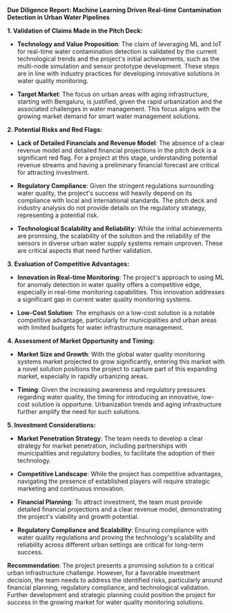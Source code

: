 **Due Diligence Report: Machine Learning Driven Real-time Contamination Detection in Urban Water Pipelines**

**1. Validation of Claims Made in the Pitch Deck:**

- **Technology and Value Proposition**: The claim of leveraging ML and IoT for real-time water contamination detection is validated by the current technological trends and the project's initial achievements, such as the multi-node simulation and sensor prototype development. These steps are in line with industry practices for developing innovative solutions in water quality monitoring.

- **Target Market**: The focus on urban areas with aging infrastructure, starting with Bengaluru, is justified, given the rapid urbanization and the associated challenges in water management. This focus aligns with the growing market demand for smart water management solutions.

**2. Potential Risks and Red Flags:**

- **Lack of Detailed Financials and Revenue Model**: The absence of a clear revenue model and detailed financial projections in the pitch deck is a significant red flag. For a project at this stage, understanding potential revenue streams and having a preliminary financial forecast are critical for attracting investment.

- **Regulatory Compliance**: Given the stringent regulations surrounding water quality, the project's success will heavily depend on its compliance with local and international standards. The pitch deck and industry analysis do not provide details on the regulatory strategy, representing a potential risk.

- **Technological Scalability and Reliability**: While the initial achievements are promising, the scalability of the solution and the reliability of the sensors in diverse urban water supply systems remain unproven. These are critical aspects that need further validation.

**3. Evaluation of Competitive Advantages:**

- **Innovation in Real-time Monitoring**: The project's approach to using ML for anomaly detection in water quality offers a competitive edge, especially in real-time monitoring capabilities. This innovation addresses a significant gap in current water quality monitoring systems.

- **Low-Cost Solution**: The emphasis on a low-cost solution is a notable competitive advantage, particularly for municipalities and urban areas with limited budgets for water infrastructure management.

**4. Assessment of Market Opportunity and Timing:**

- **Market Size and Growth**: With the global water quality monitoring systems market projected to grow significantly, entering this market with a novel solution positions the project to capture part of this expanding market, especially in rapidly urbanizing areas.

- **Timing**: Given the increasing awareness and regulatory pressures regarding water quality, the timing for introducing an innovative, low-cost solution is opportune. Urbanization trends and aging infrastructure further amplify the need for such solutions.

**5. Investment Considerations:**

- **Market Penetration Strategy**: The team needs to develop a clear strategy for market penetration, including partnerships with municipalities and regulatory bodies, to facilitate the adoption of their technology.

- **Competitive Landscape**: While the project has competitive advantages, navigating the presence of established players will require strategic marketing and continuous innovation.

- **Financial Planning**: To attract investment, the team must provide detailed financial projections and a clear revenue model, demonstrating the project's viability and growth potential.

- **Regulatory Compliance and Scalability**: Ensuring compliance with water quality regulations and proving the technology's scalability and reliability across different urban settings are critical for long-term success.

**Recommendation**: The project presents a promising solution to a critical urban infrastructure challenge. However, for a favorable investment decision, the team needs to address the identified risks, particularly around financial planning, regulatory compliance, and technological validation. Further development and strategic planning could position the project for success in the growing market for water quality monitoring solutions.